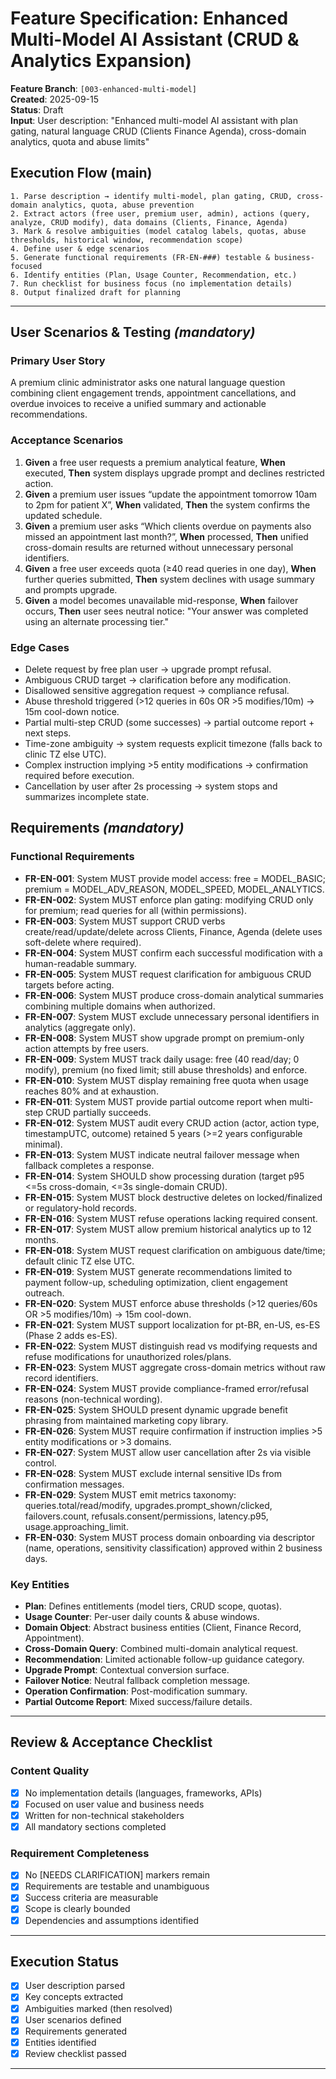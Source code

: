 # Feature Specification: Enhanced Multi-Model AI Assistant (CRUD & Analytics Expansion)

**Feature Branch**: `[003-enhanced-multi-model]`  
**Created**: 2025-09-15  
**Status**: Draft  
**Input**: User description: "Enhanced multi-model AI assistant with plan gating, natural language CRUD (Clients Finance Agenda), cross-domain analytics, quota and abuse limits"

## Execution Flow (main)
```
1. Parse description → identify multi-model, plan gating, CRUD, cross-domain analytics, quota, abuse prevention
2. Extract actors (free user, premium user, admin), actions (query, analyze, CRUD modify), data domains (Clients, Finance, Agenda)
3. Mark & resolve ambiguities (model catalog labels, quotas, abuse thresholds, historical window, recommendation scope)
4. Define user & edge scenarios
5. Generate functional requirements (FR-EN-###) testable & business-focused
6. Identify entities (Plan, Usage Counter, Recommendation, etc.)
7. Run checklist for business focus (no implementation details)
8. Output finalized draft for planning
```

---

## User Scenarios & Testing *(mandatory)*

### Primary User Story
A premium clinic administrator asks one natural language question combining client engagement trends, appointment cancellations, and overdue invoices to receive a unified summary and actionable recommendations.

### Acceptance Scenarios
1. **Given** a free user requests a premium analytical feature, **When** executed, **Then** system displays upgrade prompt and declines restricted action.
2. **Given** a premium user issues “update the appointment tomorrow 10am to 2pm for patient X”, **When** validated, **Then** the system confirms the updated schedule.
3. **Given** a premium user asks “Which clients overdue on payments also missed an appointment last month?”, **When** processed, **Then** unified cross-domain results are returned without unnecessary personal identifiers.
4. **Given** a free user exceeds quota (≥40 read queries in one day), **When** further queries submitted, **Then** system declines with usage summary and prompts upgrade.
5. **Given** a model becomes unavailable mid-response, **When** failover occurs, **Then** user sees neutral notice: "Your answer was completed using an alternate processing tier." 

### Edge Cases
- Delete request by free plan user → upgrade prompt refusal.
- Ambiguous CRUD target → clarification before any modification.
- Disallowed sensitive aggregation request → compliance refusal.
- Abuse threshold triggered (>12 queries in 60s OR >5 modifies/10m) → 15m cool-down notice.
- Partial multi-step CRUD (some successes) → partial outcome report + next steps.
- Time-zone ambiguity → system requests explicit timezone (falls back to clinic TZ else UTC).
- Complex instruction implying >5 entity modifications → confirmation required before execution.
- Cancellation by user after 2s processing → system stops and summarizes incomplete state.

## Requirements *(mandatory)*

### Functional Requirements
- **FR-EN-001**: System MUST provide model access: free = MODEL_BASIC; premium = MODEL_ADV_REASON, MODEL_SPEED, MODEL_ANALYTICS.
- **FR-EN-002**: System MUST enforce plan gating: modifying CRUD only for premium; read queries for all (within permissions).
- **FR-EN-003**: System MUST support CRUD verbs create/read/update/delete across Clients, Finance, Agenda (delete uses soft-delete where required).
- **FR-EN-004**: System MUST confirm each successful modification with a human-readable summary.
- **FR-EN-005**: System MUST request clarification for ambiguous CRUD targets before acting.
- **FR-EN-006**: System MUST produce cross-domain analytical summaries combining multiple domains when authorized.
- **FR-EN-007**: System MUST exclude unnecessary personal identifiers in analytics (aggregate only).
- **FR-EN-008**: System MUST show upgrade prompt on premium-only action attempts by free users.
- **FR-EN-009**: System MUST track daily usage: free (40 read/day; 0 modify), premium (no fixed limit; still abuse thresholds) and enforce.
- **FR-EN-010**: System MUST display remaining free quota when usage reaches 80% and at exhaustion.
- **FR-EN-011**: System MUST provide partial outcome report when multi-step CRUD partially succeeds.
- **FR-EN-012**: System MUST audit every CRUD action (actor, action type, timestampUTC, outcome) retained 5 years (>=2 years configurable minimal).
- **FR-EN-013**: System MUST indicate neutral failover message when fallback completes a response.
- **FR-EN-014**: System SHOULD show processing duration (target p95 <=5s cross-domain, <=3s single-domain CRUD).
- **FR-EN-015**: System MUST block destructive deletes on locked/finalized or regulatory-hold records.
- **FR-EN-016**: System MUST refuse operations lacking required consent.
- **FR-EN-017**: System MUST allow premium historical analytics up to 12 months.
- **FR-EN-018**: System MUST request clarification on ambiguous date/time; default clinic TZ else UTC.
- **FR-EN-019**: System MUST generate recommendations limited to payment follow-up, scheduling optimization, client engagement outreach.
- **FR-EN-020**: System MUST enforce abuse thresholds (>12 queries/60s OR >5 modifies/10m) → 15m cool-down.
- **FR-EN-021**: System MUST support localization for pt-BR, en-US, es-ES (Phase 2 adds es-ES).
- **FR-EN-022**: System MUST distinguish read vs modifying requests and refuse modifications for unauthorized roles/plans.
- **FR-EN-023**: System MUST aggregate cross-domain metrics without raw record identifiers.
- **FR-EN-024**: System MUST provide compliance-framed error/refusal reasons (non-technical wording).
- **FR-EN-025**: System SHOULD present dynamic upgrade benefit phrasing from maintained marketing copy library.
- **FR-EN-026**: System MUST require confirmation if instruction implies >5 entity modifications or >3 domains.
- **FR-EN-027**: System MUST allow user cancellation after 2s via visible control.
- **FR-EN-028**: System MUST exclude internal sensitive IDs from confirmation messages.
- **FR-EN-029**: System MUST emit metrics taxonomy: queries.total/read/modify, upgrades.prompt_shown/clicked, failovers.count, refusals.consent/permissions, latency.p95, usage.approaching_limit.
- **FR-EN-030**: System MUST process domain onboarding via descriptor (name, operations, sensitivity classification) approved within 2 business days.

### Key Entities
- **Plan**: Defines entitlements (model tiers, CRUD scope, quotas).
- **Usage Counter**: Per-user daily counts & abuse windows.
- **Domain Object**: Abstract business entities (Client, Finance Record, Appointment).
- **Cross-Domain Query**: Combined multi-domain analytical request.
- **Recommendation**: Limited actionable follow-up guidance category.
- **Upgrade Prompt**: Contextual conversion surface.
- **Failover Notice**: Neutral fallback completion message.
- **Operation Confirmation**: Post-modification summary.
- **Partial Outcome Report**: Mixed success/failure details.

---

## Review & Acceptance Checklist
### Content Quality
- [x] No implementation details (languages, frameworks, APIs)
- [x] Focused on user value and business needs
- [x] Written for non-technical stakeholders
- [x] All mandatory sections completed

### Requirement Completeness
- [x] No [NEEDS CLARIFICATION] markers remain
- [x] Requirements are testable and unambiguous  
- [x] Success criteria are measurable
- [x] Scope is clearly bounded
- [x] Dependencies and assumptions identified

---

## Execution Status
- [x] User description parsed
- [x] Key concepts extracted
- [x] Ambiguities marked (then resolved)
- [x] User scenarios defined
- [x] Requirements generated
- [x] Entities identified
- [x] Review checklist passed

---
